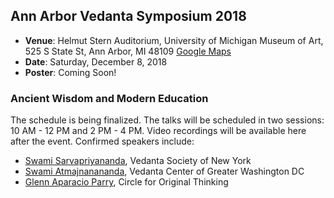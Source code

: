 ## Ann Arbor Vedanta Symposium 2018

* **Venue**: Helmut Stern Auditorium, University of Michigan Museum of Art, 525 S State St, Ann Arbor, MI 48109 [Google Maps](https://goo.gl/maps/V5kMxjVzjkn)
* **Date**: Saturday, December 8, 2018
* **Poster**: Coming Soon!

### Ancient Wisdom and Modern Education

The schedule is being finalized. The talks will be scheduled in two sessions: 10 AM - 12 PM and 2 PM - 4 PM. Video recordings will be available here after the event. Confirmed speakers include:

- [Swami Sarvapriyananda](http://www.vedantany.org/resident-swamis/), Vedanta Society of New York
- [Swami Atmajnanananda](http://vedantanc.org/swami-atmajnanananda), Vedanta Center of Greater Washington DC
- [Glenn Aparacio Parry](https://originalthinking.us/glenn-aparicio-parry/), Circle for Original Thinking
